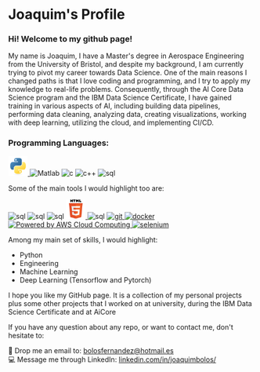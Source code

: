 
# Joaquim's Profile

### Hi! Welcome to my github page!

My name is Joaquim, I have a Master's degree in Aerospace Engineering from the University of Bristol, and despite my background, I am currently trying to pivot my career towards Data Science. 
One of the main reasons I changed paths is that I love coding and programming, and I try to apply my knowledge to real-life problems. 
Consequently, through the AI Core Data Science program and the IBM Data Science Certificate, I have gained training in various aspects of AI, including building data pipelines, performing data cleaning, analyzing data, creating visualizations, working with deep learning, utilizing the cloud, and implementing CI/CD.<br>

### Programming Languages:

<p align="left"> <a href="https://www.python.org" target="_blank" rel="noreferrer"> <img src="https://raw.githubusercontent.com/devicons/devicon/master/icons/python/python-original.svg" alt="python" width="40" height="40"/>
 </a> <img src="https://upload.wikimedia.org/wikipedia/commons/2/21/Matlab_Logo.png" alt="Matlab" itemprop="contentUrl" width="45" height="40">  </a>  
 <img src="https://user-images.githubusercontent.com/17773218/56295546-32a81200-60ea-11e9-8761-0b726b20fd51.png" alt="c" itemprop="contentUrl" width="40" height="40">  </a>
 <img src="https://e7.pngegg.com/pngimages/46/626/png-clipart-c-logo-the-c-programming-language-computer-icons-computer-programming-source-code-programming-miscellaneous-template.png" alt="c++" itemprop="contentUrl" width="40" height="40">  </a>
  <img src="https://upload.wikimedia.org/wikipedia/commons/8/87/Sql_data_base_with_logo.png" alt="sql" itemprop="contentUrl" width="90" height="40">  </a>  </p>

Some of the main tools I would highlight too are:

<p align="left">  
<img src="https://upload.wikimedia.org/wikipedia/commons/thumb/2/2d/Tensorflow_logo.svg/1200px-Tensorflow_logo.svg.png"alt="sql" itemprop="contentUrl" width="40" height="40">  </a> 
<img src="https://pytorch.org/assets/images/pytorch-logo.png"alt="sql" itemprop="contentUrl" width="40" height="40">  </a> 
<img src="https://upload.wikimedia.org/wikipedia/commons/thumb/0/05/Scikit_learn_logo_small.svg/2560px-Scikit_learn_logo_small.svg.png" alt="sql" itemprop="contentUrl" width="80" height="40">  </a>
<a href="https://www.w3.org/html/" target="_blank" rel="noreferrer"> <img src="https://raw.githubusercontent.com/devicons/devicon/master/icons/html5/html5-original-wordmark.svg" alt="html5" width="40" height="40"/> </a> 
<img src="https://upload.wikimedia.org/wikipedia/commons/thumb/3/38/Jupyter_logo.svg/1200px-Jupyter_logo.svg.png" alt="sql" itemprop="contentUrl" width="40" height="40">  </a> 
<a href="https://git-scm.com/" target="_blank" rel="noreferrer"> <img src="https://www.vectorlogo.zone/logos/git-scm/git-scm-icon.svg" alt="git" width="40" height="40"/> </a> 
<a href="https://www.docker.com/company/newsroom/media-resources/" target="_blank" rel="noreferrer"> <img src="https://www.docker.com/wp-content/uploads/2022/03/vertical-logo-monochromatic.png" alt="docker" width="45" height="40"/> 
<a href="https://aws.amazon.com/?nc2=h_lg"><img src="https://d0.awsstatic.com/logos/powered-by-aws-white.png" alt="Powered by AWS Cloud Computing" width="110" height="40"/> </a> 
<a href="https://www.selenium.dev" target="_blank" rel="noreferrer"> <img src="https://raw.githubusercontent.com/detain/svg-logos/780f25886640cef088af994181646db2f6b1a3f8/svg/selenium-logo.svg" alt="selenium" width="40" height="40"/> </a>  </p>

Among my main set of skills, I would highlight:<br>

- Python <br>
- Engineering <br>
- Machine Learning <br>
- Deep Learning (Tensorflow and Pytorch) <br>

I hope you like my GitHub page. It is a collection of my personal projects plus some other projects that I worked on at university, during the IBM Data Science Certificate and at AiCore<br>

If you have any question about any repo, or want to contact me, don't hesitate to:<br>

📨 Drop me an email to: bolosfernandez@hotmail.es<br>
💻 Message me through LinkedIn: [linkedin.com/in/joaquimbolos/](linkedin.com/in/joaquimbolos/)




